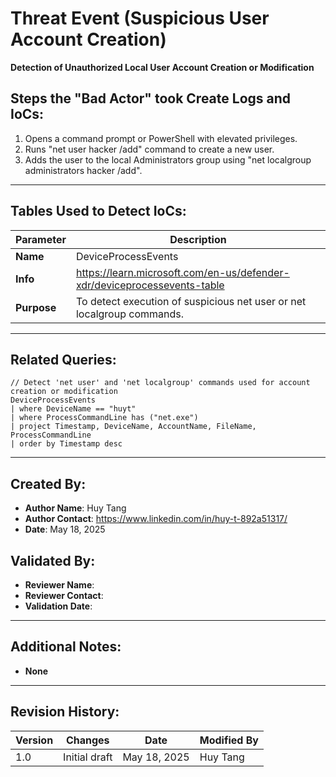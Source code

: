 # Threat Event (Suspicious User Account Creation)
**Detection of Unauthorized Local User Account Creation or Modification**

## Steps the "Bad Actor" took Create Logs and IoCs:
1. Opens a command prompt or PowerShell with elevated privileges.
2. Runs "net user hacker /add" command to create a new user.
3. Adds the user to the local Administrators group using "net localgroup administrators hacker /add".

---

## Tables Used to Detect IoCs:
| **Parameter**       | **Description**                                                              |
|---------------------|------------------------------------------------------------------------------|
| **Name**| DeviceProcessEvents|
| **Info**|	https://learn.microsoft.com/en-us/defender-xdr/deviceprocessevents-table |
| **Purpose**| 	To detect execution of suspicious net user or net localgroup commands. |

---

## Related Queries:
```kql
// Detect 'net user' and 'net localgroup' commands used for account creation or modification
DeviceProcessEvents
| where DeviceName == "huyt"
| where ProcessCommandLine has ("net.exe")
| project Timestamp, DeviceName, AccountName, FileName, ProcessCommandLine
| order by Timestamp desc
```

---

## Created By:
- **Author Name**: Huy Tang
- **Author Contact**: https://www.linkedin.com/in/huy-t-892a51317/
- **Date**: May 18, 2025

## Validated By:
- **Reviewer Name**: 
- **Reviewer Contact**: 
- **Validation Date**: 

---

## Additional Notes:
- **None**

---

## Revision History:
| **Version** | **Changes**                   | **Date**         | **Modified By**   |
|-------------|-------------------------------|------------------|-------------------|
| 1.0         | Initial draft                  | May 18, 2025  | Huy Tang  
